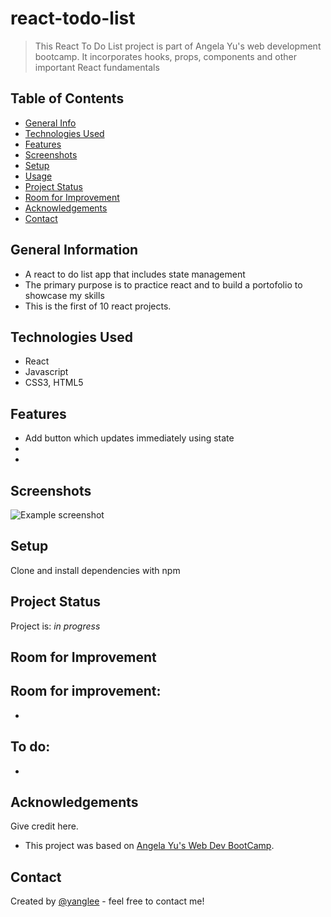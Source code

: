 # react-todo-list
> This React To Do List project is part of Angela Yu's web development bootcamp. It incorporates hooks, props, components and other important React fundamentals

## Table of Contents
* [General Info](#general-information)
* [Technologies Used](#technologies-used)
* [Features](#features)
* [Screenshots](#screenshots)
* [Setup](#setup)
* [Usage](#usage)
* [Project Status](#project-status)
* [Room for Improvement](#room-for-improvement)
* [Acknowledgements](#acknowledgements)
* [Contact](#contact)
<!-- * [License](#license) -->


## General Information
- A react to do list app that includes state management
- The primary purpose is to practice react and to build a portofolio to showcase my skills
- This is the first of 10 react projects. 



## Technologies Used
- React
- Javascript
- CSS3, HTML5


## Features

- Add button which updates immediately using state
- 
- 


## Screenshots
![Example screenshot](./img/screenshot.png)

## Setup
Clone and install dependencies with npm 

## Project Status
Project is: _in progress_ 

## Room for Improvement

Room for improvement:
- 
- 

To do:
- 
- 


## Acknowledgements
Give credit here.
- This project was based on [Angela Yu's Web Dev BootCamp](https://appbrewery.com/p/the-complete-web-development-course).


## Contact
Created by [@yanglee](https://celalkincross.github.io/) - feel free to contact me!


<!-- Optional -->
<!-- ## License -->
<!-- This project is open source and available under the [... License](). -->

<!-- You don't have to include all sections - just the one's relevant to your project -->